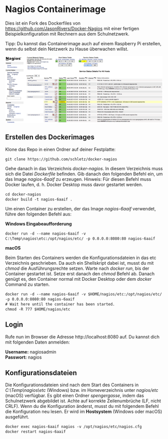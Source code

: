 # Nagios Containerimage

Dies ist ein Fork des Dockerfiles von https://github.com/JasonRivers/Docker-Nagios mit einer fertigen Beispielkonfiguration mit Rechnern aus dem Schulnetzwerk.

Tipp: Du kannst das Containerimage auch auf einem Raspberry Pi erstellen, wenn du selbst dein Netzwerk zu Hause überwachen willst.

![](nagios_screenshot_1236.png)

## Erstellen des Dockerimages

Klone das Repo in einen Ordner auf deiner Festplatte:

```
git clone https://github.com/schletz/docker-nagios
```

Gehe danach in das Verzeichnis *docker-nagios*.
In diesem Verzeichnis muss sich die Datei *Dockerfile* befinden.
Gib danach den folgenden Befehl ein, um das Image *nagios-6aaif* zu erzeugen.
Hinweis: Für diesen Befehl muss Docker laufen, d. h. Docker Desktop muss davor gestartet werden.

```
cd docker-nagios
docker build -t nagios-6aaif .
```

Um einen Container zu erstellen, der das Image *nagios-6aaif* verwendet, führe den folgenden Befehl aus:

**Windows Eingabeaufforderung**
```
docker run -d --name nagios-6aaif -v C:\Temp\nagios\etc:/opt/nagios/etc/ -p 0.0.0.0:8080:80 nagios-6aaif
```

**macOS**

Beim Starten des Containers werden die Konfigurationsdateien in das etc Verzeichnis geschrieben.
Da auch ein Shellskript dabei ist, musst du mit *chmod* die Ausführungsrechte setzen.
Warte nach *docker run*, bis der Container gestartet ist.
Setze erst danach den *chmod* Befehl ab.
Danach genügt es, den Container normal mit Docker Desktop oder dem *docker* Command zu starten.
```
docker run -d --name nagios-6aaif -v $HOME/nagios/etc:/opt/nagios/etc/ -p 0.0.0.0:8080:80 nagios-6aaif
# Wait here until the container has been started.
chmod -R 777 $HOME/nagios/etc
```

## Login

Rufe nun im Browser die Adresse http://localhost:8080 auf.
Du kannst dich mit folgenden Daten anmelden:

**Username:** nagiosadmin  
**Passwort:** nagios

## Konfigurationsdateien

Die Konfigurationsdateien sind nach dem Start des Containers in *C:\\Temp\\nagios\\etc* (Windows) bzw. im Homeverzeichnis unter *nagios/etc* (macOS) verfügbar.
Es gibt einen Ordner *spengergasse*, indem das Schulnetzwerk abgebildet ist.
Achte auf korrekte Zeilenumbrüche (LF, nicht CRLF).
Wenn du die Konfiguration änderst, musst du mit folgendem Befehl die Konfiguration neu lesen.
Er wird im **Hostsystem** (Windows oder macOS) ausgeführt.

```
docker exec nagios-6aaif nagios -v /opt/nagios/etc/nagios.cfg
docker restart nagios-6aaif
```
